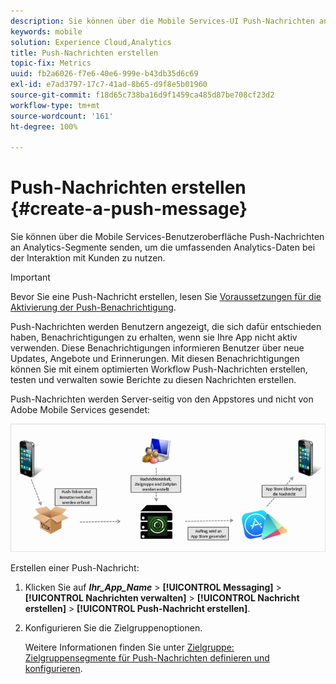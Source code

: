 ```yaml
---
description: Sie können über die Mobile Services-UI Push-Nachrichten an Analytics-Segmente senden, um die umfassenden Analytics-Daten bei der Interaktion mit Kunden zu nutzen.
keywords: mobile
solution: Experience Cloud,Analytics
title: Push-Nachrichten erstellen
topic-fix: Metrics
uuid: fb2a6026-f7e6-40e6-999e-b43db35d6c69
exl-id: e7ad3797-17c7-41ad-8b65-d9f8e5b01960
source-git-commit: f18d65c738ba16d9f1459ca485d87be708cf23d2
workflow-type: tm+mt
source-wordcount: '161'
ht-degree: 100%

---
```


# Push-Nachrichten erstellen {#create-a-push-message}

Sie können über die Mobile Services-Benutzeroberfläche Push-Nachrichten an Analytics-Segmente senden, um die umfassenden Analytics-Daten bei der Interaktion mit Kunden zu nutzen.

>[!IMPORTANT]
>
>Bevor Sie eine Push-Nachricht erstellen, lesen Sie [Voraussetzungen für die Aktivierung der Push-Benachrichtigung](/help/using/c-manage-app-settings/c-mob-confg-app/configure-push-messaging/prerequisites-push-messaging.md).

Push-Nachrichten werden Benutzern angezeigt, die sich dafür entschieden haben, Benachrichtigungen zu erhalten, wenn sie Ihre App nicht aktiv verwenden. Diese Benachrichtigungen informieren Benutzer über neue Updates, Angebote und Erinnerungen. Mit diesen Benachrichtigungen können Sie mit einem optimierten Workflow Push-Nachrichten erstellen, testen und verwalten sowie Berichte zu diesen Nachrichten erstellen.

Push-Nachrichten werden Server-seitig von den Appstores und nicht von Adobe Mobile Services gesendet:

![](assets/push_message_diagram.png)

Erstellen einer Push-Nachricht:

1. Klicken Sie auf ***Ihr_App_Name*** > **[!UICONTROL Messaging]** > **[!UICONTROL Nachrichten verwalten]** > **[!UICONTROL Nachricht erstellen]** > **[!UICONTROL Push-Nachricht erstellen]**.
1. Konfigurieren Sie die Zielgruppenoptionen.

   Weitere Informationen finden Sie unter [Zielgruppe: Zielgruppensegmente für Push-Nachrichten definieren und konfigurieren](/help/using/in-app-messaging/t-create-push-message/c-audience-push-message.md).
